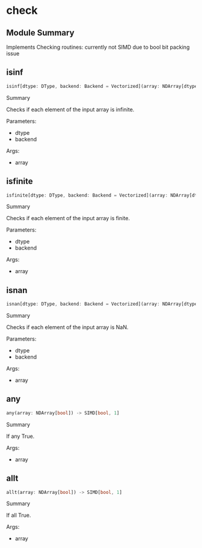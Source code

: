



# check

##  Module Summary
  
Implements Checking routines: currently not SIMD due to bool bit packing issue
## isinf


```rust
isinf[dtype: DType, backend: Backend = Vectorized](array: NDArray[dtype]) -> NDArray[bool]
```  
Summary  
  
Checks if each element of the input array is infinite.  
  
Parameters:  

- dtype
- backend
  
Args:  

- array

## isfinite


```rust
isfinite[dtype: DType, backend: Backend = Vectorized](array: NDArray[dtype]) -> NDArray[bool]
```  
Summary  
  
Checks if each element of the input array is finite.  
  
Parameters:  

- dtype
- backend
  
Args:  

- array

## isnan


```rust
isnan[dtype: DType, backend: Backend = Vectorized](array: NDArray[dtype]) -> NDArray[bool]
```  
Summary  
  
Checks if each element of the input array is NaN.  
  
Parameters:  

- dtype
- backend
  
Args:  

- array

## any


```rust
any(array: NDArray[bool]) -> SIMD[bool, 1]
```  
Summary  
  
If any True.  
  
Args:  

- array

## allt


```rust
allt(array: NDArray[bool]) -> SIMD[bool, 1]
```  
Summary  
  
If all True.  
  
Args:  

- array
